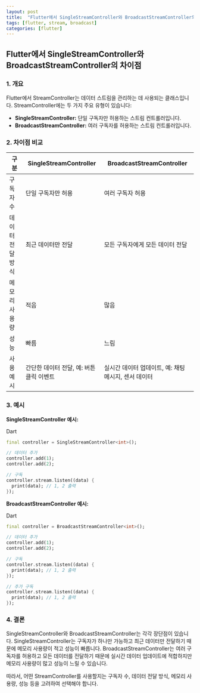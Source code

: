 ```yaml
---
layout: post
title:  "Flutter에서 SingleStreamController와 BroadcastStreamController의 차이점"
tags: [flutter, stream, broadcast]
categories: [flutter]
---
```


## Flutter에서 SingleStreamController와 BroadcastStreamController의 차이점

### 1. 개요

Flutter에서 StreamController는 데이터 스트림을 관리하는 데 사용되는 클래스입니다. StreamController에는 두 가지 주요 유형이 있습니다:

- **SingleStreamController:** 단일 구독자만 허용하는 스트림 컨트롤러입니다.
- **BroadcastStreamController:** 여러 구독자를 허용하는 스트림 컨트롤러입니다.

### 2. 차이점 비교

|구분|SingleStreamController|BroadcastStreamController|
|---|---|---|
|구독자 수|단일 구독자만 허용|여러 구독자 허용|
|데이터 전달 방식|최근 데이터만 전달|모든 구독자에게 모든 데이터 전달|
|메모리 사용량|적음|많음|
|성능|빠름|느림|
|사용 예시|간단한 데이터 전달, 예: 버튼 클릭 이벤트|실시간 데이터 업데이트, 예: 채팅 메시지, 센서 데이터|


### 3. 예시

**SingleStreamController 예시:**

Dart

```dart
final controller = SingleStreamController<int>();

// 데이터 추가
controller.add(1);
controller.add(2);

// 구독
controller.stream.listen((data) {
  print(data); // 1, 2 출력
});
```


**BroadcastStreamController 예시:**

Dart

```dart
final controller = BroadcastStreamController<int>();

// 데이터 추가
controller.add(1);
controller.add(2);

// 구독
controller.stream.listen((data) {
  print(data); // 1, 2 출력
});

// 추가 구독
controller.stream.listen((data) {
  print(data); // 1, 2 출력
});
```

### 4. 결론

SingleStreamController와 BroadcastStreamController는 각각 장단점이 있습니다. SingleStreamController는 구독자가 하나만 가능하고 최근 데이터만 전달하기 때문에 메모리 사용량이 적고 성능이 빠릅니다. BroadcastStreamController는 여러 구독자를 허용하고 모든 데이터를 전달하기 때문에 실시간 데이터 업데이트에 적합하지만 메모리 사용량이 많고 성능이 느릴 수 있습니다.

따라서, 어떤 StreamController를 사용할지는 구독자 수, 데이터 전달 방식, 메모리 사용량, 성능 등을 고려하여 선택해야 합니다.
